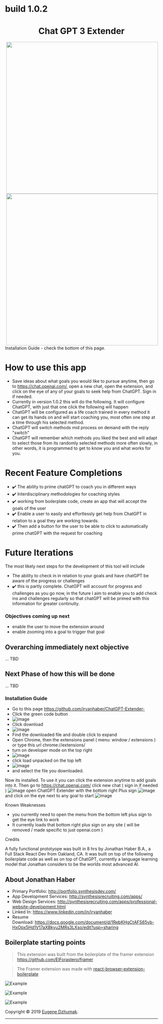 # build 1.0.2

<h1 align="center">Chat GPT 3 Extender</h1>

<img src="https://user-images.githubusercontent.com/167328/210121907-e2f2411a-8c35-47a2-b67a-2764c473ce20.png" width=500 align=right>
<img src="https://user-images.githubusercontent.com/167328/210121940-1d4c0491-3cda-45fe-91b9-660a6a0759d0.png" width=500 align=right>

Installation Guide - check the bottom of this page. 

# How to use this app

- Save ideas about what goals you would like to pursue anytime, then go to https://chat.openai.com/, open a new chat, open the extension, and click on the eye of any of your goals to seek help from ChatGPT. Sign in if needed.
- Currently in version 1.0.2 this will do the following. It will configure ChatGPT, with just that one click the following will happen
- ChatGPT will be configured as a life coach trained in every method it can get its hands on and will start coaching you, most often one step at a time through his selected method.
- ChatGPT will switch methods mid process on demand with the reply "switch"
- ChatGPT will remember which methods you liked the best and will adapt to select those from its randomly selected methods more often slowly, in other words, it is programmed to get to know you and what works for you.

# Recent Feature Completions

- ✔️ The ability to prime chatGPT to coach you in different ways
- ✔️ Interdisciplinary methodologies for coaching styles
- ✔️ working from boilerplate code, create an app that will accept the goals of the user
- ✔️ Enable a user to easily and effortlessly get help from ChatGPT in relation to a goal they are working towards.
- ✔️ Then add a button for the user to be able to click to automatically prime chatGPT with the request for coaching

# Future Iterations

The most likely next steps for the development of this tool will include

- The ability to check in in relation to your goals and have chatGPT be aware of the progress or challenges
- ✔️ this is partly complete. ChatGPT will account for progress and challenges as you go now, in the future I aim to enable you to add check ins and challenges regularly so that chatGPT will be primed with this information for greater continuity.

### Objectives coming up next

- enable the user to move the extension around
- enable zooming into a goal to trigger that goal

## Overarching immediately next objective

... TBD

## Next Phase of how this will be done

... TBD

### Installation Guide

- Go to this page https://github.com/jryanhaber/ChatGPT-Extender- 
- Click the green code button 
- ![image](https://user-images.githubusercontent.com/167328/210126346-cd579dfd-6a71-43c5-b7fb-3f4c5003f93b.png)
- Click download
- ![image](https://user-images.githubusercontent.com/167328/210126354-033a071c-f2ce-4554-a445-4fd5ffcdfb67.png)
- Find the downloaded file and double click to expand
- Open Chrome, then the extensions panel ( menu: window / extensions ) or type this url chrome://extensions/
- turn on developer mode on the top right 
- ![image](https://user-images.githubusercontent.com/167328/210126395-6000414e-8170-43ff-b4e1-22ccf17ffe81.png)
- click load unpacked on the top left
- ![image](https://user-images.githubusercontent.com/167328/210126402-7b85526b-a8bc-486a-8cad-9bef63401536.png)
- and select the file you downloaded. 

Now its installed.  To use it you can click the extension anytime to add goals into it. 
Then go to https://chat.openai.com/
click new chat ( sign in if needed ) 
![image](https://user-images.githubusercontent.com/167328/210126416-bac9c566-a349-44ca-b15b-d29914a7c589.png)
open ChatGPT Extender with the bottom right Plus sign 
![image](https://user-images.githubusercontent.com/167328/210126426-d5991b01-d9b6-45ea-bb10-10f73bd78154.png)
and click on the eye next to any goal to start 
![image](https://user-images.githubusercontent.com/167328/210126430-daffb448-4d9f-4225-8a69-835d3140476a.png)

Known Weaknesses
 - you currently need to open the menu from the bottom left plus sign to get the eye link to work
 - It currently loads that bottom right plus sign on any site ( will be removed / made specific to just openai.com ) 


Credits

A fully functional prototyope was built in 8 hrs by Jonathan Haber B.A., a Full Stack React Dev from Oakland, CA. It was built on top of the following boilerplate code as well as on top of ChatGPT, currently a language learning model that Jonathan considers to be the worlds most advanced AI.

## About Jonathan Haber

- Primary Portfolio: http://portfolio.synthesisdev.com/
- App Development Services: http://synthesisrecruiting.com/apps/
- Web Design Services: http://synthesisrecruiting.com/apps/professional-website-development.html
- Linked In: https://www.linkedin.com/in/jryanhaber
- Resume Download: https://docs.google.com/document/d/1RebKHgCtAFS65yb-HxOpx5Hd1V17aXBkyu2MRs3LXso/edit?usp=sharing

## Boilerplate starting points

> This extension was built from the boilerplate of the framer extension https://github.com/ElForastero/framer

> The Framer extension was made with [react-browser-extension-boilerplate](https://github.com/ElForastero/react-browser-extension-boilerplate)

![Example](example.gif)

![Example](screenshot-dark.png)

![Example](screenshot-options.png)

Copyright © 2019 [Eugene Dzhumak](https://github.com/ElForastero).

---
